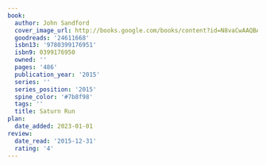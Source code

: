 ```yaml
---
book:
  author: John Sandford
  cover_image_url: http://books.google.com/books/content?id=N8vaCwAAQBAJ&printsec=frontcover&img=1&zoom=1&edge=curl&source=gbs_api
  goodreads: '24611668'
  isbn13: '9780399176951'
  isbn9: 0399176950
  owned: ''
  pages: '486'
  publication_year: '2015'
  series: ''
  series_position: '2015'
  spine_color: '#7b8f98'
  tags: ''
  title: Saturn Run
plan:
  date_added: 2023-01-01
review:
  date_read: '2015-12-31'
  rating: '4'
---
```

